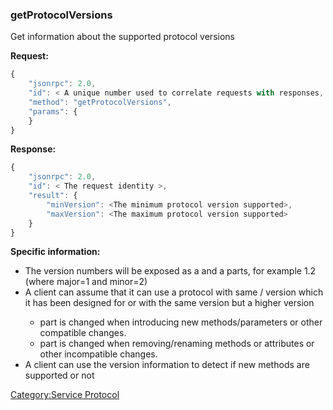 ### getProtocolVersions

Get information about the supported protocol versions

**Request:**

``` javascript
{
    "jsonrpc": 2.0,
    "id": < A unique number used to correlate requests with responses, see JSON-RPC specification for more information >,
    "method": "getProtocolVersions",
    "params": {
    }
}
```

**Response:**

``` javascript
{
    "jsonrpc": 2.0,
    "id": < The request identity >,
    "result": {
        "minVersion": <The minimum protocol version supported>,
        "maxVersion": <The maximum protocol version supported>
    }
}
```

**Specific information:**

  - The version numbers will be exposed as a <major> and a <minor>
    parts, for example 1.2 (where major=1 and minor=2)
  - A client can assume that it can use a protocol with same
    <major>/<minor> version which it has been designed for or with the
    same <major> version but a higher <minor> version
      - <minor> part is changed when introducing new methods/parameters
        or other compatible changes.
      - <major> part is changed when removing/renaming methods or
        attributes or other incompatible changes.
  - A client can use the version information to detect if new methods
    are supported or not

[Category:Service Protocol](Category:Service_Protocol "wikilink")
